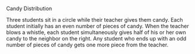 Candy Distribution

Three students sit in a circle while their teacher gives them candy. Each 
student initially has an even number of pieces of candy. When the teacher 
blows a whistle, each student simultaneously gives half of his or her own candy 
to the neighbor on the right.  Any student who ends up with an odd number of 
pieces of candy gets one more piece from the teacher.